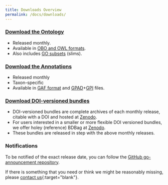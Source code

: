 ```yaml
---
title: Downloads Overview
permalink: /docs/downloads/
---
```


### [Download the Ontology](/docs/download-ontology/)
+ Released monthly.
+ Available in [OBO and OWL formats](/docs/go-file-format-guide/).
+ Also includes [GO subsets](/docs/go-subset-guide/) (slims).

### [Download the Annotations](/docs/download-go-annotations/) 
+ Released monthly
+ Taxon-specific
+ Available in [GAF format](/docs/go-annotation-file-gaf-format-21/) and [GPAD](/docs/gene-product-association-data-gpad-format/)+[GPI](/docs/gene-product-information-gpi-format/) files. 

<!--Versioned and browsable releases are available at <a href="http://release.geneontology.org">http://release.geneontology.org</a>.
We make new versions available approximately every month.-->

<!--The site <a href="http://current.geneontology.org">http://current.geneontology.org</a> is always the last official release made available at <a href="http://release.geneontology.org">http://release.geneontology.org</a>.-->

<!--We will soon add more documentation about the structure of these repositories.-->

### <a href="https://zenodo.org/record/1343652">Download DOI-versioned bundles</a>

+ DOI-versioned bundles are complete archives of each monthly release, citable with a DOI and hosted at <a href="https://zenodo.org/record/1343652">Zenodo</a>.
+ For users interested in a smaller or more flexible DOI versioned bundles, we offer holey (reference) BDBag at <a href="https://zenodo.org/record/1343128">Zenodo</a>.
+ These bundles are released in step with the above monthly releases.

### Notifications
To be notified of the exact release date, you can follow the <a href="https://github.com/geneontology/go-announcements">GitHub go-announcement repository</a>.

If there is something that you need or think we might be reasonably missing, please [contact us](http://help.geneontology.org "contact us"){:target="blank"}.
